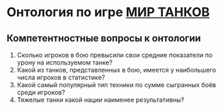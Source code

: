 # Онтология по игре [МИР ТАНКОВ](https://tanki.su/ "Ссылка на сайт игры")

## Компетентностные вопросы к онтологии
1. Сколько игроков в бою превысили свои средние показатели по урону на используемом танке?
2. Какой из танков, представленных в бою, имеется у наибольшего числа игроков в статистике?
3. Какой самый популярный тип техники по сумме сыгранных боёв среди игроков?
4. Тяжелые танки какой нации наименее результативны?

